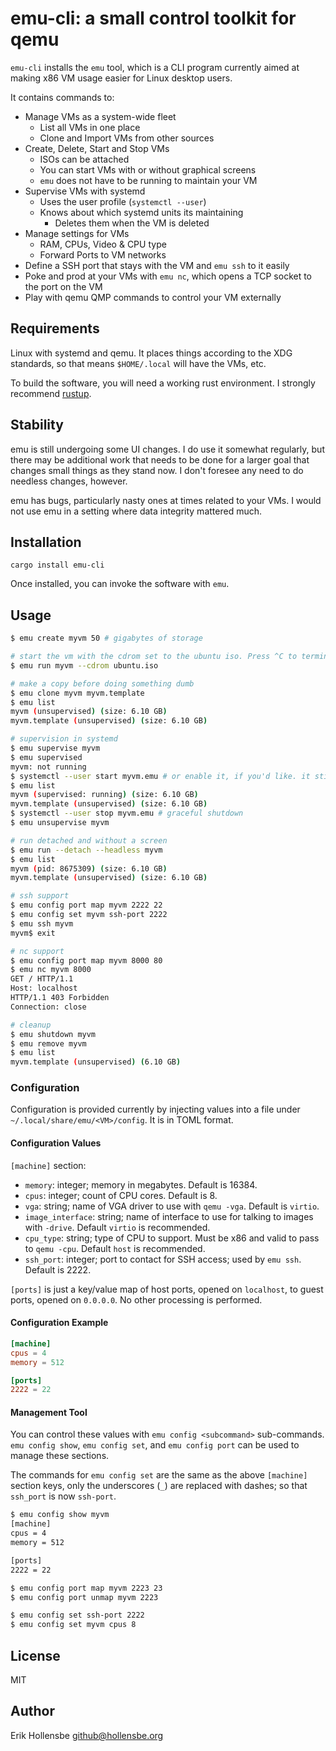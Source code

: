 # emu-cli: a small control toolkit for qemu

`emu-cli` installs the `emu` tool, which is a CLI program currently aimed at making x86 VM usage easier for Linux desktop users.

It contains commands to:

-   Manage VMs as a system-wide fleet
    -   List all VMs in one place
    -   Clone and Import VMs from other sources
-   Create, Delete, Start and Stop VMs
    -   ISOs can be attached
    -   You can start VMs with or without graphical screens
    -   `emu` does not have to be running to maintain your VM
-   Supervise VMs with systemd
    -   Uses the user profile (`systemctl --user`)
    -   Knows about which systemd units its maintaining
        -   Deletes them when the VM is deleted
-   Manage settings for VMs
    -   RAM, CPUs, Video & CPU type
    -   Forward Ports to VM networks
-   Define a SSH port that stays with the VM and `emu ssh` to it easily
-   Poke and prod at your VMs with `emu nc`, which opens a TCP socket to the port on the VM
-   Play with qemu QMP commands to control your VM externally

## Requirements

Linux with systemd and qemu. It places things according to the XDG standards, so that means `$HOME/.local` will have the VMs, etc.

To build the software, you will need a working rust environment. I strongly recommend [rustup](https://rustup.rs).

## Stability

emu is still undergoing some UI changes. I do use it somewhat regularly, but there may be additional work that needs to be done for a larger goal that changes small things as they stand now. I don't foresee any need to do needless changes, however.

emu has bugs, particularly nasty ones at times related to your VMs. I would not use emu in a setting where data integrity mattered much.

## Installation

```
cargo install emu-cli
```

Once installed, you can invoke the software with `emu`.

## Usage

```bash
$ emu create myvm 50 # gigabytes of storage

# start the vm with the cdrom set to the ubuntu iso. Press ^C to terminate the vm.
$ emu run myvm --cdrom ubuntu.iso

# make a copy before doing something dumb
$ emu clone myvm myvm.template
$ emu list
myvm (unsupervised) (size: 6.10 GB)
myvm.template (unsupervised) (size: 6.10 GB)

# supervision in systemd
$ emu supervise myvm
$ emu supervised
myvm: not running
$ systemctl --user start myvm.emu # or enable it, if you'd like. it sticks to your login session.
$ emu list
myvm (supervised: running) (size: 6.10 GB)
myvm.template (unsupervised) (size: 6.10 GB)
$ systemctl --user stop myvm.emu # graceful shutdown
$ emu unsupervise myvm

# run detached and without a screen
$ emu run --detach --headless myvm
$ emu list
myvm (pid: 8675309) (size: 6.10 GB)
myvm.template (unsupervised) (size: 6.10 GB)

# ssh support
$ emu config port map myvm 2222 22
$ emu config set myvm ssh-port 2222
$ emu ssh myvm
myvm$ exit

# nc support
$ emu config port map myvm 8000 80
$ emu nc myvm 8000
GET / HTTP/1.1
Host: localhost
HTTP/1.1 403 Forbidden
Connection: close

# cleanup
$ emu shutdown myvm
$ emu remove myvm
$ emu list
myvm.template (unsupervised) (6.10 GB)
```

### Configuration

Configuration is provided currently by injecting values into a file under
`~/.local/share/emu/<VM>/config`. It is in TOML format.

#### Configuration Values

`[machine]` section:

-   `memory`: integer; memory in megabytes. Default is 16384.
-   `cpus`: integer; count of CPU cores. Default is 8.
-   `vga`: string; name of VGA driver to use with `qemu -vga`. Default is `virtio`.
-   `image_interface`: string; name of interface to use for talking to images with `-drive`. Default `virtio` is recommended.
-   `cpu_type`: string; type of CPU to support. Must be x86 and valid to pass to `qemu -cpu`. Default `host` is recommended.
-   `ssh_port`: integer; port to contact for SSH access; used by `emu ssh`. Default is 2222.

`[ports]` is just a key/value map of host ports, opened on `localhost`, to guest ports, opened on `0.0.0.0`. No other processing is performed.

#### Configuration Example

```toml
[machine]
cpus = 4
memory = 512

[ports]
2222 = 22
```

#### Management Tool

You can control these values with `emu config <subcommand>` sub-commands. `emu config show`, `emu config set`, and `emu config port` can be used to manage these sections.

The commands for `emu config set` are the same as the above `[machine]` section keys, only the underscores (`_`) are replaced with dashes; so that `ssh_port` is now `ssh-port`.

```bash
$ emu config show myvm
[machine]
cpus = 4
memory = 512

[ports]
2222 = 22

$ emu config port map myvm 2223 23
$ emu config port unmap myvm 2223

$ emu config set ssh-port 2222
$ emu config set myvm cpus 8
```

## License

MIT

## Author

Erik Hollensbe <github@hollensbe.org>
